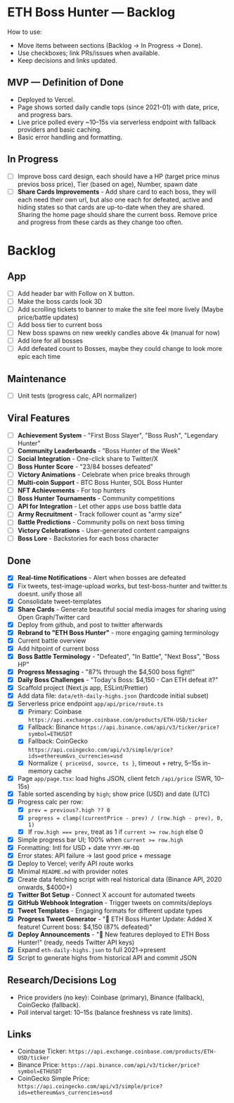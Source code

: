# ETH Boss Hunter — Backlog

How to use:
- Move items between sections (Backlog → In Progress → Done).
- Use checkboxes; link PRs/issues when available.
- Keep decisions and links updated.

## MVP — Definition of Done
- Deployed to Vercel.
- Page shows sorted daily candle tops (since 2021-01) with date, price, and progress bars.
- Live price polled every ~10–15s via serverless endpoint with fallback providers and basic caching.
- Basic error handling and formatting.

## In Progress
- [ ] Improve boss card design, each should have a HP (target price minus previos boss price), Tier (based on age), Number, spawn date
- [ ] **Share Cards Improvements** - Add share card to each boss, they will each need their own url, but also one each for defeated, active and hiding states so that cards are up-to-date when they are shared. Sharing the home page should share the current boss. Remove price and progress from these cards as they change too often.

# Backlog

## App
- [ ] Add header bar with Follow on X button. 
- [ ] Make the boss cards look 3D
- [ ] Add scrolling tickets to banner to make the site feel more lively (Maybe price/battle updates)
- [ ] Add boss tier to current boss
- [ ] New boss spawns on new weekly candles above 4k (manual for now)
- [ ] Add lore for all bosses
- [ ] Add defeated count to Bosses, maybe they could change to look more epic each time

## Maintenance
- [ ] Unit tests (progress calc, API normalizer)

## Viral Features
- [ ] **Achievement System** - "First Boss Slayer", "Boss Rush", "Legendary Hunter"
- [ ] **Community Leaderboards** - "Boss Hunter of the Week"
- [ ] **Social Integration** - One-click share to Twitter/X
- [ ] **Boss Hunter Score** - "23/84 bosses defeated"
- [ ] **Victory Animations** - Celebrate when price breaks through
- [ ] **Multi-coin Support** - BTC Boss Hunter, SOL Boss Hunter
- [ ] **NFT Achievements** - For top hunters
- [ ] **Boss Hunter Tournaments** - Community competitions
- [ ] **API for Integration** - Let other apps use boss battle data
- [ ] **Army Recruitment** - Track follower count as "army size"
- [ ] **Battle Predictions** - Community polls on next boss timing
- [ ] **Victory Celebrations** - User-generated content campaigns
- [ ] **Boss Lore** - Backstories for each boss character

## Done
- [x] **Real-time Notifications** - Alert when bosses are defeated
- [x] Fix tweets, test-image-upload works, but test-boss-hunter and twitter.ts doesnt. unify those all
- [x] Consolidate tweet-templates
- [x] **Share Cards** - Generate beautiful social media images for sharing using Open Graph/Twitter card 
- [x] Deploy from github, and post to twitter afterwards
- [x] **Rebrand to "ETH Boss Hunter"** - more engaging gaming terminology
- [x] Current battle overview
- [x] Add hitpoint of current boss
- [x] **Boss Battle Terminology** - "Defeated", "In Battle", "Next Boss", "Boss HP"
- [x] **Progress Messaging** - "87% through the $4,500 boss fight!"
- [x] **Daily Boss Challenges** - "Today's Boss: $4,150 - Can ETH defeat it?"
- [x] Scaffold project (Next.js app, ESLint/Prettier)
- [x] Add data file: `data/eth-daily-highs.json` (hardcode initial subset)
- [x] Serverless price endpoint `app/api/price/route.ts`
  - [x] Primary: Coinbase `https://api.exchange.coinbase.com/products/ETH-USD/ticker`
  - [x] Fallback: Binance `https://api.binance.com/api/v3/ticker/price?symbol=ETHUSDT`
  - [x] Fallback: CoinGecko `https://api.coingecko.com/api/v3/simple/price?ids=ethereum&vs_currencies=usd`
  - [x] Normalize `{ priceUsd, source, ts }`, timeout + retry, 5–15s in-memory cache
- [x] Page `app/page.tsx`: load highs JSON, client fetch `/api/price` (SWR, 10–15s)
- [x] Table sorted ascending by `high`; show price (USD) and date (UTC)
- [x] Progress calc per row:
  - [x] `prev = previous?.high ?? 0`
  - [x] `progress = clamp((currentPrice - prev) / (row.high - prev), 0, 1)`
  - [x] If `row.high === prev`, treat as 1 if `current >= row.high` else 0
- [x] Simple progress bar UI; 100% when `current >= row.high`
- [x] Formatting: Intl for USD + date `YYYY-MM-DD`
- [x] Error states: API failure → last good price + message
- [x] Deploy to Vercel; verify API route works
- [x] Minimal `README.md` with provider notes
- [x] Create data fetching script with real historical data (Binance API, 2020 onwards, $4000+)
- [x] **Twitter Bot Setup** - Connect X account for automated tweets
- [x] **GitHub Webhook Integration** - Trigger tweets on commits/deploys
- [x] **Tweet Templates** - Engaging formats for different update types
- [x] **Progress Tweet Generator** - "🎯 ETH Boss Hunter Update: Added X feature! Current boss: $4,150 (87% defeated)"
- [x] **Deploy Announcements** - "🚀 New features deployed to ETH Boss Hunter!" (ready, needs Twitter API keys)
- [x] Expand `eth-daily-highs.json` to full 2021→present
- [x] Script to generate highs from historical API and commit JSON

## Research/Decisions Log
- Price providers (no key): Coinbase (primary), Binance (fallback), CoinGecko (fallback).
- Poll interval target: 10–15s (balance freshness vs rate limits).

## Links
- Coinbase Ticker: `https://api.exchange.coinbase.com/products/ETH-USD/ticker`
- Binance Price: `https://api.binance.com/api/v3/ticker/price?symbol=ETHUSDT`
- CoinGecko Simple Price: `https://api.coingecko.com/api/v3/simple/price?ids=ethereum&vs_currencies=usd`